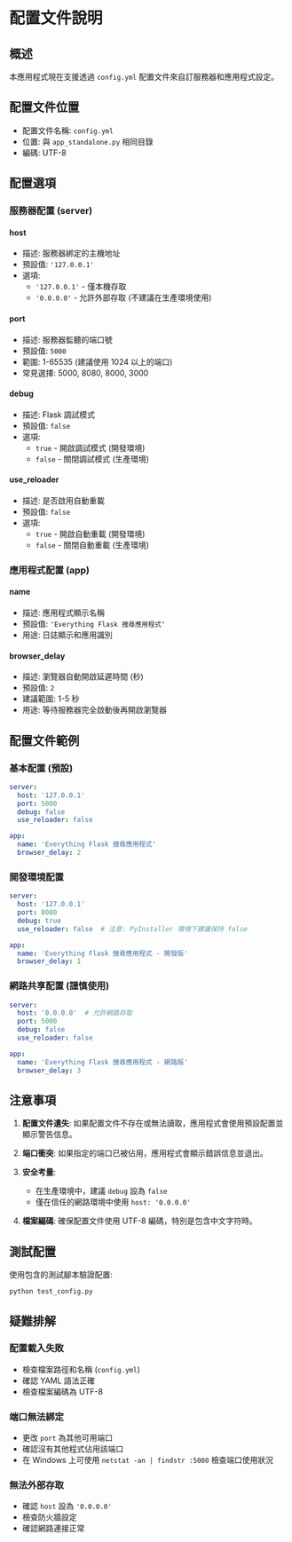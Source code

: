 # 配置文件說明

## 概述
本應用程式現在支援透過 `config.yml` 配置文件來自訂服務器和應用程式設定。

## 配置文件位置
- 配置文件名稱: `config.yml`
- 位置: 與 `app_standalone.py` 相同目錄
- 編碼: UTF-8

## 配置選項

### 服務器配置 (server)

#### host
- 描述: 服務器綁定的主機地址
- 預設值: `'127.0.0.1'`
- 選項:
  - `'127.0.0.1'` - 僅本機存取
  - `'0.0.0.0'` - 允許外部存取 (不建議在生產環境使用)

#### port
- 描述: 服務器監聽的端口號
- 預設值: `5000`
- 範圍: 1-65535 (建議使用 1024 以上的端口)
- 常見選擇: 5000, 8080, 8000, 3000

#### debug
- 描述: Flask 調試模式
- 預設值: `false`
- 選項:
  - `true` - 開啟調試模式 (開發環境)
  - `false` - 關閉調試模式 (生產環境)

#### use_reloader
- 描述: 是否啟用自動重載
- 預設值: `false`
- 選項:
  - `true` - 開啟自動重載 (開發環境)
  - `false` - 關閉自動重載 (生產環境)

### 應用程式配置 (app)

#### name
- 描述: 應用程式顯示名稱
- 預設值: `'Everything Flask 搜尋應用程式'`
- 用途: 日誌顯示和應用識別

#### browser_delay
- 描述: 瀏覽器自動開啟延遲時間 (秒)
- 預設值: `2`
- 建議範圍: 1-5 秒
- 用途: 等待服務器完全啟動後再開啟瀏覽器

## 配置文件範例

### 基本配置 (預設)
```yaml
server:
  host: '127.0.0.1'
  port: 5000
  debug: false
  use_reloader: false

app:
  name: 'Everything Flask 搜尋應用程式'
  browser_delay: 2
```

### 開發環境配置
```yaml
server:
  host: '127.0.0.1'
  port: 8080
  debug: true
  use_reloader: false  # 注意: PyInstaller 環境下建議保持 false

app:
  name: 'Everything Flask 搜尋應用程式 - 開發版'
  browser_delay: 1
```

### 網路共享配置 (謹慎使用)
```yaml
server:
  host: '0.0.0.0'  # 允許網路存取
  port: 5000
  debug: false
  use_reloader: false

app:
  name: 'Everything Flask 搜尋應用程式 - 網路版'
  browser_delay: 3
```

## 注意事項

1. **配置文件遺失**: 如果配置文件不存在或無法讀取，應用程式會使用預設配置並顯示警告信息。

2. **端口衝突**: 如果指定的端口已被佔用，應用程式會顯示錯誤信息並退出。

3. **安全考量**: 
   - 在生產環境中，建議 `debug` 設為 `false`
   - 僅在信任的網路環境中使用 `host: '0.0.0.0'`

4. **檔案編碼**: 確保配置文件使用 UTF-8 編碼，特別是包含中文字符時。

## 測試配置

使用包含的測試腳本驗證配置:
```
python test_config.py
```

## 疑難排解

### 配置載入失敗
- 檢查檔案路徑和名稱 (`config.yml`)
- 確認 YAML 語法正確
- 檢查檔案編碼為 UTF-8

### 端口無法綁定
- 更改 `port` 為其他可用端口
- 確認沒有其他程式佔用該端口
- 在 Windows 上可使用 `netstat -an | findstr :5000` 檢查端口使用狀況

### 無法外部存取
- 確認 `host` 設為 `'0.0.0.0'`
- 檢查防火牆設定
- 確認網路連接正常

